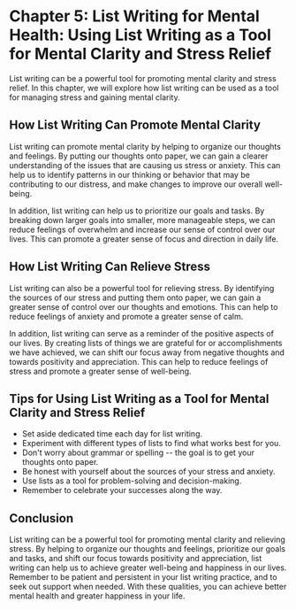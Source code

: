 Chapter 5: List Writing for Mental Health: Using List Writing as a Tool for Mental Clarity and Stress Relief
============================================================================================================

List writing can be a powerful tool for promoting mental clarity and stress relief. In this chapter, we will explore how list writing can be used as a tool for managing stress and gaining mental clarity.

How List Writing Can Promote Mental Clarity
-------------------------------------------

List writing can promote mental clarity by helping to organize our thoughts and feelings. By putting our thoughts onto paper, we can gain a clearer understanding of the issues that are causing us stress or anxiety. This can help us to identify patterns in our thinking or behavior that may be contributing to our distress, and make changes to improve our overall well-being.

In addition, list writing can help us to prioritize our goals and tasks. By breaking down larger goals into smaller, more manageable steps, we can reduce feelings of overwhelm and increase our sense of control over our lives. This can promote a greater sense of focus and direction in daily life.

How List Writing Can Relieve Stress
-----------------------------------

List writing can also be a powerful tool for relieving stress. By identifying the sources of our stress and putting them onto paper, we can gain a greater sense of control over our thoughts and emotions. This can help to reduce feelings of anxiety and promote a greater sense of calm.

In addition, list writing can serve as a reminder of the positive aspects of our lives. By creating lists of things we are grateful for or accomplishments we have achieved, we can shift our focus away from negative thoughts and towards positivity and appreciation. This can help to reduce feelings of stress and promote a greater sense of well-being.

Tips for Using List Writing as a Tool for Mental Clarity and Stress Relief
--------------------------------------------------------------------------

* Set aside dedicated time each day for list writing.
* Experiment with different types of lists to find what works best for you.
* Don't worry about grammar or spelling -- the goal is to get your thoughts onto paper.
* Be honest with yourself about the sources of your stress and anxiety.
* Use lists as a tool for problem-solving and decision-making.
* Remember to celebrate your successes along the way.

Conclusion
----------

List writing can be a powerful tool for promoting mental clarity and relieving stress. By helping to organize our thoughts and feelings, prioritize our goals and tasks, and shift our focus towards positivity and appreciation, list writing can help us to achieve greater well-being and happiness in our lives. Remember to be patient and persistent in your list writing practice, and to seek out support when needed. With these qualities, you can achieve better mental health and greater happiness in your life.
